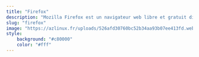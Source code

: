 ```yaml
---
title: "Firefox"
description: "Mozilla Firefox est un navigateur web libre et gratuit disponible pour PC et mobiles, développé et distribué par la Mozilla Foundation depuis 2003, avec l'aide de milliers de bénévoles."
slug: "firefox"
image: "https://azlinux.fr/uploads/526afd30760bc52b34aa93b07ee413fd.webp"
style:
    background: "#c80000"
    color: "#fff"
---
```

